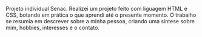 Projeto individual Senac.
Realizei um projeto feito com liguagem HTML e CSS, botando em prática o que aprendi até o presente momento. O trabalho se resumia em descrever sobre a minha pessoa, criando uma síntese sobre mim, hobbies, interesses e o contato.
